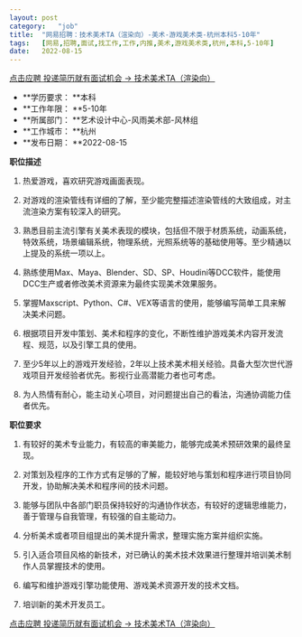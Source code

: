 ```yaml
---
layout:	post
category:	"job"
title:	"网易招聘：技术美术TA（渲染向）-美术-游戏美术类-杭州本科5-10年"
tags:	[网易,招聘,面试,找工作,工作,内推,美术,游戏美术类,杭州,本科,5-10年]
date:	2022-08-15
---
```


[点击应聘 投递简历就有面试机会 ->  技术美术TA（渲染向）](http://mobile.bole.netease.com/bole/boleDetail?id=40690&employeeId=346f03c3cda5f04c&key=all)



- **学历要求： **本科
- **工作年限： **5-10年
- **所属部门： **艺术设计中心-风雨美术部-风林组
- **工作城市： **杭州
- **发布日期： **2022-08-15



**职位描述**

1. 热爱游戏，喜欢研究游戏画面表现。

2. 对游戏的渲染管线有详细的了解，至少能完整描述渲染管线的大致组成，对主流渲染方案有较深入的研究。

3. 熟悉目前主流引擎有关美术表现的模块，包括但不限于材质系统，动画系统，特效系统，场景编辑系统，物理系统，光照系统等的基础使用等。至少精通以上提及的系统一项以上。

4. 熟练使用Max、Maya、Blender、SD、SP、Houdini等DCC软件，能使用DCC生产或者修改美术资源来为最终实现美术效果服务。

5. 掌握Maxscript、Python、C#、VEX等语言的使用，能够编写简单工具来解决美术问题。

6. 根据项目开发中策划、美术和程序的变化，不断性维护游戏美术内容开发流程、规范，以及引擎工具的使用。

7. 至少5年以上的游戏开发经验，2年以上技术美术相关经验。具备大型次世代游戏项目开发经验者优先。影视行业高潜能力者也可考虑。

8. 为人热情有耐心，能主动关心项目，对问题提出自己的看法，沟通协调能力佳者优先。



**职位要求**

1. 有较好的美术专业能力，有较高的审美能力，能够完成美术预研效果的最终呈现。

2. 对策划及程序的工作方式有足够的了解，能较好地与策划和程序进行项目协同开发，协助解决美术和程序间的技术问题。

3. 能够与团队中各部门职员保持较好的沟通协作状态，有较好的逻辑思维能力，善于管理与自我管理，有较强的自主能动力。

4. 分析美术或者项目组提出的美术提升需求，整理实施方案并组织实施。

6. 引入适合项目风格的新技术，对已确认的美术技术效果进行整理并培训美术制作人员掌握技术的使用。

7. 编写和维护游戏引擎功能使用、游戏美术资源开发的技术文档。

8. 培训新的美术开发员工。



[点击应聘 投递简历就有面试机会 ->  技术美术TA（渲染向）](http://mobile.bole.netease.com/bole/boleDetail?id=40690&employeeId=346f03c3cda5f04c&key=all)